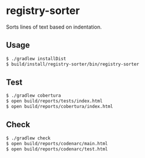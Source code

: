# registry-sorter
Sorts lines of text based on indentation.

## Usage

```sh
$ ./gradlew installDist
$ build/install/registry-sorter/bin/registry-sorter
```

## Test

```sh
$ ./gradlew cobertura
$ open build/reports/tests/index.html
$ open build/reports/cobertura/index.html
```

## Check

```sh
$ ./gradlew check
$ open build/reports/codenarc/main.html
$ open build/reports/codenarc/test.html
```
